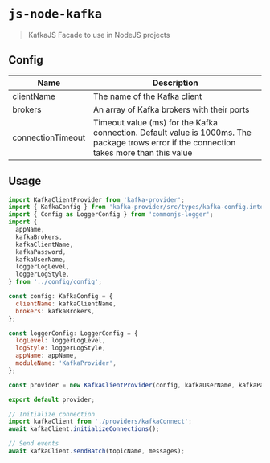 # `js-node-kafka`

> KafkaJS Facade to use in NodeJS projects

## Config

| Name                                        | Description                                                                                     |
| ------------------------------------------- | ----------------------------------------------------------------------------------------------  |
| clientName                                  | The name of the Kafka client                                                                    |
| brokers                                     | An array of Kafka brokers with their ports                                                      |
| connectionTimeout                           | Timeout value (ms) for the Kafka connection. Default value is 1000ms. The package trows error if the connection takes more than this value |

## Usage

```js
import KafkaClientProvider from 'kafka-provider';
import { KafkaConfig } from 'kafka-provider/src/types/kafka-config.interface';
import { Config as LoggerConfig } from 'commonjs-logger';
import {
  appName,
  kafkaBrokers,
  kafkaClientName,
  kafkaPassword,
  kafkaUserName,
  loggerLogLevel,
  loggerLogStyle,
} from '../config/config';

const config: KafkaConfig = {
  clientName: kafkaClientName,
  brokers: kafkaBrokers,
};

const loggerConfig: LoggerConfig = {
  logLevel: loggerLogLevel,
  logStyle: loggerLogStyle,
  appName: appName,
  moduleName: 'KafkaProvider',
};

const provider = new KafkaClientProvider(config, kafkaUserName, kafkaPassword, loggerConfig);

export default provider;

// Initialize connection
import kafkaClient from './providers/kafkaConnect';
await kafkaClient.initializeConnections();

// Send events
await kafkaClient.sendBatch(topicName, messages);
```
